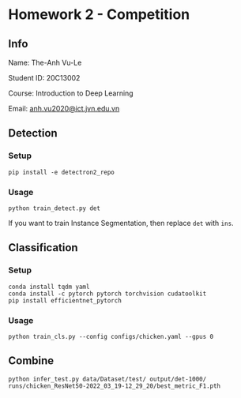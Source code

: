 # **Homework 2 - Competition**

## **Info**

Name: The-Anh Vu-Le

Student ID: 20C13002

Course: Introduction to Deep Learning

Email: anh.vu2020@ict.jvn.edu.vn

## **Detection**

### **Setup**

```
pip install -e detectron2_repo
```

### **Usage**

```
python train_detect.py det
```

If you want to train Instance Segmentation, then replace `det` with `ins`.

## **Classification**

### **Setup**

```
conda install tqdm yaml
conda install -c pytorch pytorch torchvision cudatoolkit
pip install efficientnet_pytorch
```

### **Usage**

```
python train_cls.py --config configs/chicken.yaml --gpus 0
```

## **Combine**

```
python infer_test.py data/Dataset/test/ output/det-1000/ runs/chicken_ResNet50-2022_03_19-12_29_20/best_metric_F1.pth
```